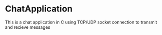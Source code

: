 # ChatApplication

This is a chat application in C using TCP/UDP socket connection to transmit and recieve messages
